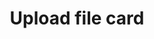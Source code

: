 ---
title: Upload file card
category: Application
paid: true
isActive: true
ltr: {"preview":"function App() {\n  return /*#__PURE__*/React.createElement(\"div\", {\n    className: \"max-w-md mx-auto mt-12 h-40 rounded-lg border-2 border-dashed flex items-center justify-center\"\n  }, /*#__PURE__*/React.createElement(\"label\", {\n    htmlFor: \"file\",\n    className: \"cursor-pointer text-center p-4 md:p-8\"\n  }, /*#__PURE__*/React.createElement(\"svg\", {\n    className: \"w-10 h-10 mx-auto\",\n    viewBox: \"0 0 41 40\",\n    fill: \"none\",\n    xmlns: \"http://www.w3.org/2000/svg\"\n  }, /*#__PURE__*/React.createElement(\"path\", {\n    d: \"M12.1667 26.6667C8.48477 26.6667 5.5 23.6819 5.5 20C5.5 16.8216 7.72428 14.1627 10.7012 13.4949C10.5695 12.9066 10.5 12.2947 10.5 11.6667C10.5 7.0643 14.231 3.33334 18.8333 3.33334C22.8655 3.33334 26.2288 6.19709 27.0003 10.0016C27.0556 10.0006 27.1111 10 27.1667 10C31.769 10 35.5 13.731 35.5 18.3333C35.5 22.3649 32.6371 25.7279 28.8333 26.5M25.5 21.6667L20.5 16.6667M20.5 16.6667L15.5 21.6667M20.5 16.6667L20.5 36.6667\",\n    stroke: \"#4F46E5\",\n    \"stroke-width\": \"2\",\n    \"stroke-linecap\": \"round\",\n    \"stroke-linejoin\": \"round\"\n  })), /*#__PURE__*/React.createElement(\"p\", {\n    className: \"mt-3 text-gray-700 max-w-xs mx-auto\"\n  }, \"Click to \", /*#__PURE__*/React.createElement(\"span\", {\n    className: \"font-medium text-indigo-600\"\n  }, \"Upload your  file\"), \" or drag and drop your file here\")), /*#__PURE__*/React.createElement(\"input\", {\n    id: \"file\",\n    type: \"file\",\n    className: \"hidden\"\n  }));\n}","vue":{"vueCss":[],"vueTail":[]},"react":{"jsxTail":[{"label":"App.jsx","code":"export default () => {\n    return (\n        <div className=\"max-w-md h-40 rounded-lg border-2 border-dashed flex items-center justify-center\">\n            <label htmlFor=\"file\" className=\"cursor-pointer text-center p-4 md:p-8\">\n                <svg className=\"w-10 h-10 mx-auto\" viewBox=\"0 0 41 40\" fill=\"none\" xmlns=\"http://www.w3.org/2000/svg\">\n                    <path d=\"M12.1667 26.6667C8.48477 26.6667 5.5 23.6819 5.5 20C5.5 16.8216 7.72428 14.1627 10.7012 13.4949C10.5695 12.9066 10.5 12.2947 10.5 11.6667C10.5 7.0643 14.231 3.33334 18.8333 3.33334C22.8655 3.33334 26.2288 6.19709 27.0003 10.0016C27.0556 10.0006 27.1111 10 27.1667 10C31.769 10 35.5 13.731 35.5 18.3333C35.5 22.3649 32.6371 25.7279 28.8333 26.5M25.5 21.6667L20.5 16.6667M20.5 16.6667L15.5 21.6667M20.5 16.6667L20.5 36.6667\" stroke=\"#4F46E5\" stroke-width=\"2\" stroke-linecap=\"round\" stroke-linejoin=\"round\" />\n                </svg>\n                <p className=\"mt-3 text-gray-700 max-w-xs mx-auto\">Click to <span className=\"font-medium text-indigo-600\">Upload your  file</span> or drag and drop your file here</p>\n            </label>\n            <input id=\"file\" type=\"file\" className=\"hidden\" />\n        </div>\n    )\n}"}],"jsxCss":[]}}
rtl: {"react":{"jsxCss":[],"jsxTail":[{"code":"export default () => {\n    return (\n        <div className=\"max-w-md h-40 rounded-lg border-2 border-dashed flex items-center justify-center\">\n            <label htmlFor=\"file\" className=\"cursor-pointer text-center p-4 md:p-8\">\n                <svg className=\"w-10 h-10 mx-auto\" viewBox=\"0 0 41 40\" fill=\"none\" xmlns=\"http://www.w3.org/2000/svg\">\n                    <path d=\"M12.1667 26.6667C8.48477 26.6667 5.5 23.6819 5.5 20C5.5 16.8216 7.72428 14.1627 10.7012 13.4949C10.5695 12.9066 10.5 12.2947 10.5 11.6667C10.5 7.0643 14.231 3.33334 18.8333 3.33334C22.8655 3.33334 26.2288 6.19709 27.0003 10.0016C27.0556 10.0006 27.1111 10 27.1667 10C31.769 10 35.5 13.731 35.5 18.3333C35.5 22.3649 32.6371 25.7279 28.8333 26.5M25.5 21.6667L20.5 16.6667M20.5 16.6667L15.5 21.6667M20.5 16.6667L20.5 36.6667\" stroke=\"#4F46E5\" stroke-width=\"2\" stroke-linecap=\"round\" stroke-linejoin=\"round\" />\n                </svg>\n                <p className=\"mt-3 text-gray-700 max-w-xs mx-auto\">انقر <span className=\"font-medium text-indigo-600\">لتحميل ملفك</span> أو قم بسحب الملف وإفلاته هنا</p>\n            </label>\n            <input id=\"file\" type=\"file\" className=\"hidden\" />\n        </div>\n    )\n}","label":"App.jsx"}]},"preview":"function App() {\n  return /*#__PURE__*/React.createElement(\"div\", {\n    className: \"max-w-md mx-auto mt-12 h-40 rounded-lg border-2 border-dashed flex items-center justify-center\"\n  }, /*#__PURE__*/React.createElement(\"label\", {\n    htmlFor: \"file\",\n    className: \"cursor-pointer text-center p-4 md:p-8\"\n  }, /*#__PURE__*/React.createElement(\"svg\", {\n    className: \"w-10 h-10 mx-auto\",\n    viewBox: \"0 0 41 40\",\n    fill: \"none\",\n    xmlns: \"http://www.w3.org/2000/svg\"\n  }, /*#__PURE__*/React.createElement(\"path\", {\n    d: \"M12.1667 26.6667C8.48477 26.6667 5.5 23.6819 5.5 20C5.5 16.8216 7.72428 14.1627 10.7012 13.4949C10.5695 12.9066 10.5 12.2947 10.5 11.6667C10.5 7.0643 14.231 3.33334 18.8333 3.33334C22.8655 3.33334 26.2288 6.19709 27.0003 10.0016C27.0556 10.0006 27.1111 10 27.1667 10C31.769 10 35.5 13.731 35.5 18.3333C35.5 22.3649 32.6371 25.7279 28.8333 26.5M25.5 21.6667L20.5 16.6667M20.5 16.6667L15.5 21.6667M20.5 16.6667L20.5 36.6667\",\n    stroke: \"#4F46E5\",\n    \"stroke-width\": \"2\",\n    \"stroke-linecap\": \"round\",\n    \"stroke-linejoin\": \"round\"\n  })), /*#__PURE__*/React.createElement(\"p\", {\n    className: \"mt-3 text-gray-700 max-w-xs mx-auto\"\n  }, \"\\u0627\\u0646\\u0642\\u0631 \", /*#__PURE__*/React.createElement(\"span\", {\n    className: \"font-medium text-indigo-600\"\n  }, \"\\u0644\\u062A\\u062D\\u0645\\u064A\\u0644 \\u0645\\u0644\\u0641\\u0643\"), \" \\u0623\\u0648 \\u0642\\u0645 \\u0628\\u0633\\u062D\\u0628 \\u0627\\u0644\\u0645\\u0644\\u0641 \\u0648\\u0625\\u0641\\u0644\\u0627\\u062A\\u0647 \\u0647\\u0646\\u0627\")), /*#__PURE__*/React.createElement(\"input\", {\n    id: \"file\",\n    type: \"file\",\n    className: \"hidden\"\n  }));\n}","vue":{"vueCss":[],"vueTail":[]}}
slug: /cards
id: 3902b510-3dc5-40e1-a4bd-3d8d50b659a2
created_at: 1668378934168
---